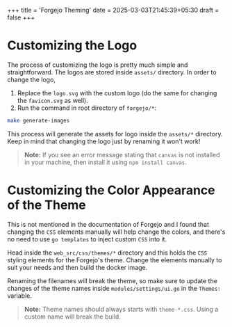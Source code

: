 +++
title = 'Forgejo Theming'
date = 2025-03-03T21:45:39+05:30
draft = false
+++

# Customizing the Logo
The process of customizing the logo is pretty much simple and straightforward. The logos are stored inside `assets/` directory. In order to change the logo,

1. Replace the `logo.svg` with the custom logo (do the same for changing the `favicon.svg` as well).
2. Run the command in root directory of `forgejo/*`:
```sh
make generate-images
```
This process will generate the assets for logo inside the `assets/*` directory. Keep in mind that changing the logo just by renaming it won't work!

> **Note:** If you see an error message stating that `canvas` is not installed in your machine, then install it using `npm install canvas`. 
 
# Customizing the Color Appearance of the Theme
This is not mentioned in the documentation of Forgejo and I found that changing the `CSS` elements manually will help change the colors, and there's no need to use `go templates` to inject custom `CSS` into it.

Head inside the `web_src/css/themes/*` directory and this holds the `CSS` styling elements for the Forgejo's theme. Change the elements manually to suit your needs and then build the docker image.

Renaming the filenames will break the theme, so make sure to update the changes of the theme names inside `modules/settings/ui.go` in the `Themes:` variable. 

> **Note:** Theme names should always starts with `theme-*.css`. Using a custom name will break the build.
